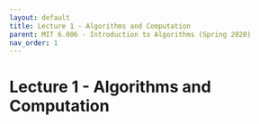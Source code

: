 ```yaml
---
layout: default
title: Lecture 1 - Algorithms and Computation
parent: MIT 6.006 - Introduction to Algorithms (Spring 2020)
nav_order: 1
---
```


# Lecture 1 - Algorithms and Computation
